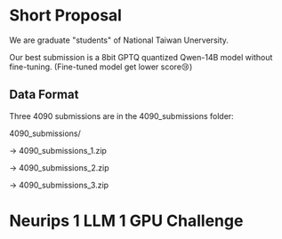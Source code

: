 # Short Proposal
We are graduate "students" of National Taiwan Unerversity.

Our best submission is a 8bit GPTQ quantized Qwen-14B model without fine-tuning. (Fine-tuned model get lower score😢) 

## Data Format

Three 4090 submissions are in the 4090_submissions folder:

4090_submissions/

-> 4090_submissions_1.zip

-> 4090_submissions_2.zip

-> 4090_submissions_3.zip

# Neurips 1 LLM 1 GPU Challenge
